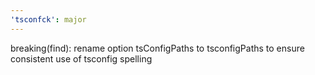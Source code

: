 ```yaml
---
'tsconfck': major
---
```


breaking(find): rename option tsConfigPaths to tsconfigPaths to ensure consistent use of tsconfig spelling
